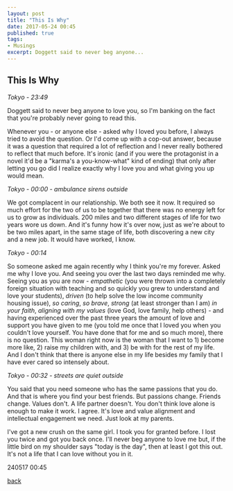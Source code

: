 ```yaml
---
layout: post
title: "This Is Why"
date: 2017-05-24 00:45
published: true
tags:
- Musings
excerpt: Doggett said to never beg anyone...
---
```


## [](#header-2)This Is Why

_Tokyo - 23:49_

Doggett said to never beg anyone to love you, so I'm banking on the fact that you're probably never going to read this.

Whenever you - or anyone else - asked why I loved you before, I always tried to avoid the question. Or I'd come up with a cop-out answer, because it was a question that required a lot of reflection and I never really bothered to reflect that much before. It's ironic (and if you were the protagonist in a novel it'd be a "karma's a you-know-what" kind of ending) that only after letting you go did I realize exactly why I love you and what giving you up would mean.

_Tokyo - 00:00 - ambulance sirens outside_

We got complacent in our relationship. We both see it now. It required so much effort for the two of us to be together that there was no energy left for us to grow as individuals. 200 miles and two different stages of life for two years wore us down. And it's funny how it's over now, just as we're about to be two miles apart, in the same stage of life, both discovering a new city and a new job. It would have worked, I know.

_Tokyo - 00:14_

So someone asked me again recently why I think you're my forever. Asked me why I love you. And seeing you over the last two days reminded me why. Seeing you as you are now - _empathetic_ (you were thrown into a completely foreign situation with teaching and so quickly you grew to understand and love your students), _driven_ (to help solve the low income community housing issue), _so caring_, _so brave_, _strong_ (at least stronger than I am) _in your faith_, _aligning with my values_ (love God, love family, help others) - and having experienced over the past three years the amount of love and support you have given to me (you told me once that I loved you when you couldn't love yourself. You have done that for me and so much more), there is no question. This woman right now is the woman that I want to 1) become more like, 2) raise my children with, and 3) be with for the rest of my life. And I don't think that there is anyone else in my life besides my family that I have ever cared so intensely about. 

_Tokyo - 00:32 - streets are quiet outside_

You said that you need someone who has the same passions that you do. And that is where you find your best friends. But passions change. Friends change. Values don't. A life partner doesn't. You don't think love alone is enough to make it work. I agree. It's love and value alignment and intellectual engagement we need. Just look at my parents.

I've got a new crush on the same girl. I took you for granted before. I lost you twice and got you back once. I'll never beg anyone to love me but, if the little bird on my shoulder says "today is the day", then at least I got this out. It's not a life that I can love without you in it.


240517 00:45

[back](/index)
